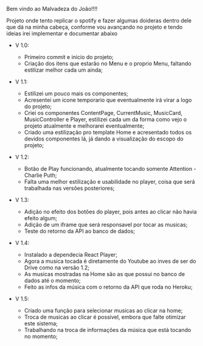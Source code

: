 Bem vindo ao Malvadeza do João!!!!

Projeto onde tento replicar o spotify e fazer algumas doideras dentro dele que dá na minha cabeça, conforme vou avançando no projeto e tendo ideias irei implementar e documentar abaixo


- V 1.0:
  - Primeiro commit e inicio do projeto;
  - Criação dos itens que estarão no Menu e o proprio Menu, faltando estilizar melhor cada um ainda;

- V 1.1:
  - Estilizei um pouco mais os componentes;
  - Acresentei um icone temporario que eventualmente irá virar a logo do projeto;
  - Criei os componentes ContentPage, CurrentMusic, MusicCard, MusicController e Player, estilizei cada um da forma como vejo o projeto atualmente e melhorarei eventualmente;
  - Criado uma estilização pro template Home e acresentado todos os devidos componentes lá, já dando a visualização do escopo do projeto;

- V 1.2:
  - Botão de Play funcionando, atualmente tocando somente Attention - Charlie Puth;
  - Falta uma melhor estilização e usabilidade no player, coisa que será trabalhada nas versões posteriores;

- V 1.3:
  - Adição no efeito dos botões do player, pois antes ao clicar não havia efeito algum;
  - Adição de um iframe que será responsavel por tocar as musicas;
  - Teste do retorno da API ao banco de dados;

- V 1.4:
  - Instalado a dependecia React Player;
  - Agora a musica tocada é diretamente do Youtube ao inves de ser do Drive como na versão 1.2;
  - As musicas mostradas na Home são as que possui no banco de dados até o momento;
  - Feito as infos da música com o retorno da API que roda no Heroku;

- V 1.5:
  - Criado uma função para selecionar musicas ao clicar na home;
  - Troca de musicas ao clicar é possivel, embora que falte otimizar este sistema;
  - Trabalhando na troca de informações da música que está tocando no momento;

